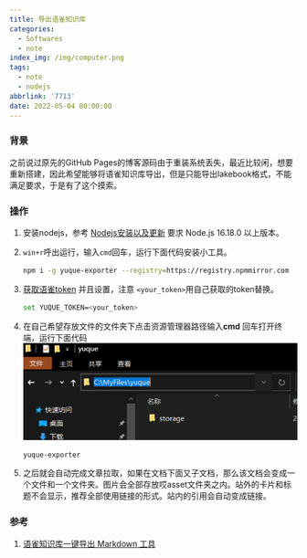 ```yaml
---
title: 导出语雀知识库
categories:
  - Softwares
  - note
index_img: /img/computer.png
tags:
  - note
  - nodejs
abbrlink: '7713'
date: 2022-05-04 00:00:00
---
```




### 背景

之前说过原先的GitHub Pages的博客源码由于重装系统丢失，最近比较闲，想要重新搭建，因此希望能够将语雀知识库导出，但是只能导出lakebook格式，不能满足要求，于是有了这个摸索。 

### 操作

1. 安装nodejs，参考 [Nodejs安装以及更新](../Environment/Nodejs安装以及更新.md) 要求 Node.js 16.18.0 以上版本。
2. `win+r`呼出运行，输入`cmd`回车，运行下面代码安装小工具。

	```bash
	npm i -g yuque-exporter --registry=https://registry.npmmirror.com
	```

3. [获取语雀token](https://link.zhihu.com/?target=https%3A//www.yuque.com/yuque/developer/api%23785a3731) 并且设置，注意 `<your_token>`用自己获取的token替换。

	```bash
	set YUQUE_TOKEN=<your_token>
	```

4. 在自己希望存放文件的文件夹下点击资源管理器路径输入**cmd** 回车打开终端，运行下面代码![image.png](../../../image/yuque/termina;.png)

	```bash
	yuque-exporter
	```

5. 之后就会自动完成文章拉取，如果在文档下面又子文档，那么该文档会变成一个文件和一个文件夹。图片会全部存放哎asset文件夹之内。站外的卡片和标题不会显示，推荐全部使用链接的形式。站内的引用会自动变成链接。 

### 参考

1. [语雀知识库一键导出 Markdown 工具](https://zhuanlan.zhihu.com/p/582287220)

